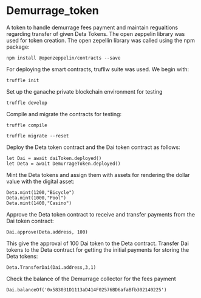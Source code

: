 # Demurrage_token
A token to handle demurrage fees payment and maintain regualtions regarding transfer of given Deta Tokens. The open zeppelin library was used for token creation. The open zepellin library was called using the npm package:
```shell
npm install @openzeppelin/contracts --save
```
For deploying the smart contracts, trufllw suite was used. We begin with:
```shell
truffle init
```
Set up the ganache private blockchain environment for testing
```shell
truffle develop
```
Compile and migrate the contracts for testing:
```shell
truffle compile
```
```shell
truffle migrate --reset
```
Deploy the Deta token contract and the Dai token contract as follows:
```shell
let Dai = await daiToken.deployed()
let Deta = await DemurrageToken.deployed()
```
Mint the Deta tokens and assign them with assets for rendering the dollar value with the digital asset:
```shell
Deta.mint(1200,"Bicycle")
Deta.mint(1000,"Pool")
Deta.mint(1400,"Casino")
```
Approve the Deta token contract to receive and transfer payments from the Dai token contract:
```shell
Dai.approve(Deta.address, 100)
```
This give the approval of 100 Dai token to the Deta contract.
Transfer Dai tokens to the Deta contract for getting the initial payments for storing the Deta tokens:
```shell
Deta.TransferDai(Dai.address,3,1)
```
Check the balance of the Demurrage collector for the fees payment
```shell
Dai.balanceOf('0x583031D1113aD414F02576BD6afaBfb302140225')
```
